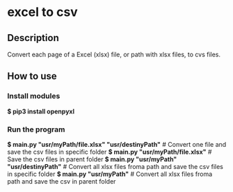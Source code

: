 # excel to csv
## Description
Convert each page of a Excel (xlsx) file, or path with xlsx files, to cvs files. 
## How to use
### Install modules
**$ pip3 install openpyxl**
### Run the program
**$ main.py "usr/myPath/file.xlsx" "usr/destinyPath"** # Convert one file and save the csv files in specific folder
**$ main.py "usr/myPath/file.xlsx"** # Save the csv files in parent folder
**$ main.py "usr/myPath" "usr/destinyPath"** # Convert all xlsx files froma path and save the csv files in specific folder
**$ main.py "usr/myPath"** # Convert all xlsx files froma path and save the csv in parent folder